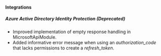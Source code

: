 
#### Integrations
##### Azure Active Directory Identity Protection  (Deprecated)
- Improved implementation of empty response handling in MicrosoftApiModule.
- Added informative error message when using an *authorization_code* that lacks permissions to create a *refresh_token*.